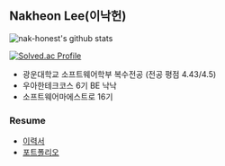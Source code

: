 ## Nakheon Lee(이낙헌)
![nak-honest's github stats](https://github-readme-stats.vercel.app/api?username=nak-honest&theme=dark&show_icons=true)
   
[![Solved.ac Profile](http://mazassumnida.wtf/api/v2/generate_badge?boj=e5slnh07)](https://solved.ac/e5slnh07/)

- 광운대학교 소프트웨어학부 복수전공 (전공 평점 4.43/4.5)
- 우아한테크코스 6기 BE 낙낙
- 소프트웨어마에스트로 16기

### Resume
- [이력서](https://plastic-worm-bda.notion.site/15c3618738658046b283cbf285874383)
- [포트폴리오](https://plastic-worm-bda.notion.site/14e3618738658069b8b7e9eb9eb4dd96)
